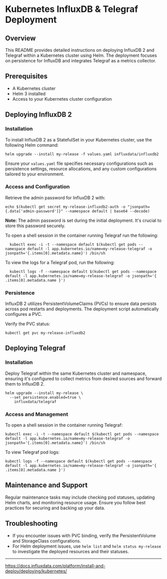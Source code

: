 # Kubernetes InfluxDB & Telegraf Deployment

## Overview

This README provides detailed instructions on deploying InfluxDB 2 and Telegraf within a Kubernetes cluster using Helm. The deployment focuses on persistence for InfluxDB and integrates Telegraf as a metrics collector.

## Prerequisites

- A Kubernetes cluster
- Helm 3 installed
- Access to your Kubernetes cluster configuration

## Deploying InfluxDB 2

### Installation

To install InfluxDB 2 as a StatefulSet in your Kubernetes cluster, use the following Helm command:

```shell
helm upgrade --install my-release -f values.yaml influxdata/influxdb2
```

Ensure your `values.yaml` file specifies necessary configurations such as persistence settings, resource allocations, and any custom configurations tailored to your environment.

### Access and Configuration

Retrieve the admin password for InfluxDB 2 with:

```shell
echo $(kubectl get secret my-release-influxdb2-auth -o "jsonpath={.data['admin-password']}" --namespace default | base64 --decode)
```

**Note:** The admin password is set during the initial deployment. It's crucial to store this password securely.

To open a shell session in the container running Telegraf run the following:

```shell
  kubectl exec -i -t --namespace default $(kubectl get pods --namespace default -l app.kubernetes.io/name=my-release-telegraf -o jsonpath='{.items[0].metadata.name}') /bin/sh
```

To view the logs for a Telegraf pod, run the following:
```shell
  kubectl logs -f --namespace default $(kubectl get pods --namespace default -l app.kubernetes.io/name=my-release-telegraf -o jsonpath='{ .items[0].metadata.name }')
```

### Persistence

InfluxDB 2 utilizes PersistentVolumeClaims (PVCs) to ensure data persists across pod restarts and deployments. The deployment script automatically configures a PVC.

Verify the PVC status:

```shell
kubectl get pvc my-release-influxdb2
```

## Deploying Telegraf

### Installation

Deploy Telegraf within the same Kubernetes cluster and namespace, ensuring it's configured to collect metrics from desired sources and forward them to InfluxDB 2.

```shell
helm upgrade --install my-release \
  --set persistence.enabled=true \
    influxdata/telegraf
```

### Access and Management

To open a shell session in the container running Telegraf:

```shell
kubectl exec -i -t --namespace default $(kubectl get pods --namespace default -l app.kubernetes.io/name=my-release-telegraf -o jsonpath='{.items[0].metadata.name}') /bin/sh
```

To view Telegraf pod logs:

```shell
kubectl logs -f --namespace default $(kubectl get pods --namespace default -l app.kubernetes.io/name=my-release-telegraf -o jsonpath='{ .items[0].metadata.name }')
```

## Maintenance and Support

Regular maintenance tasks may include checking pod statuses, updating Helm charts, and monitoring resource usage. Ensure you follow best practices for securing and backing up your data.

## Troubleshooting

- If you encounter issues with PVC binding, verify the PersistentVolume and StorageClass configurations.
- For Helm deployment issues, use `helm list` and `helm status my-release` to investigate the deployed resources and their statuses.

---

https://docs.influxdata.com/platform/install-and-deploy/deploying/kubernetes/